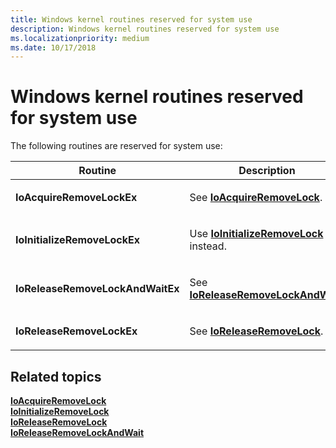```yaml
---
title: Windows kernel routines reserved for system use
description: Windows kernel routines reserved for system use
ms.localizationpriority: medium
ms.date: 10/17/2018
---
```


# Windows kernel routines reserved for system use


The following routines are reserved for system use:

<table>
<colgroup>
<col width="50%" />
<col width="50%" />
</colgroup>
<thead>
<tr class="header">
<th>Routine</th>
<th>Description</th>
</tr>
</thead>
<tbody>
<tr class="odd">
<td><strong>IoAcquireRemoveLockEx</strong></td>
<td><p>See <a href="/windows-hardware/drivers/ddi/wdm/nf-wdm-ioacquireremovelock" data-raw-source="[&lt;strong&gt;IoAcquireRemoveLock&lt;/strong&gt;](/windows-hardware/drivers/ddi/wdm/nf-wdm-ioacquireremovelock)"><strong>IoAcquireRemoveLock</strong></a>.</p></td>
</tr>
<tr class="even">
<td><strong>IoInitializeRemoveLockEx</strong></td>
<td><p>Use <a href="/windows-hardware/drivers/ddi/wdm/nf-wdm-ioinitializeremovelock" data-raw-source="[&lt;strong&gt;IoInitializeRemoveLock&lt;/strong&gt;](/windows-hardware/drivers/ddi/wdm/nf-wdm-ioinitializeremovelock)"><strong>IoInitializeRemoveLock</strong></a> instead.</p></td>
</tr>
<tr class="odd">
<td><strong>IoReleaseRemoveLockAndWaitEx</strong></td>
<td><p>See <a href="/windows-hardware/drivers/ddi/wdm/nf-wdm-ioreleaseremovelockandwait" data-raw-source="[&lt;strong&gt;IoReleaseRemoveLockAndWait&lt;/strong&gt;](/windows-hardware/drivers/ddi/wdm/nf-wdm-ioreleaseremovelockandwait)"><strong>IoReleaseRemoveLockAndWait</strong></a>.</p></td>
</tr>
<tr class="even">
<td><strong>IoReleaseRemoveLockEx</strong></td>
<td><p>See <a href="/windows-hardware/drivers/ddi/wdm/nf-wdm-ioreleaseremovelock" data-raw-source="[&lt;strong&gt;IoReleaseRemoveLock&lt;/strong&gt;](/windows-hardware/drivers/ddi/wdm/nf-wdm-ioreleaseremovelock)"><strong>IoReleaseRemoveLock</strong></a>.</p></td>
</tr>
</tbody>
</table>

 

## Related topics
[**IoAcquireRemoveLock**](/windows-hardware/drivers/ddi/wdm/nf-wdm-ioacquireremovelock)  
[**IoInitializeRemoveLock**](/windows-hardware/drivers/ddi/wdm/nf-wdm-ioinitializeremovelock)  
[**IoReleaseRemoveLock**](/windows-hardware/drivers/ddi/wdm/nf-wdm-ioreleaseremovelock)  
[**IoReleaseRemoveLockAndWait**](/windows-hardware/drivers/ddi/wdm/nf-wdm-ioreleaseremovelockandwait)
